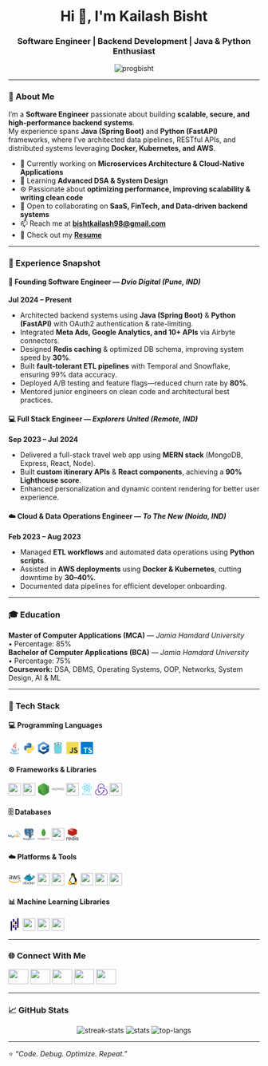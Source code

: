 <h1 align="center">Hi 👋, I'm Kailash Bisht</h1>
<h3 align="center">Software Engineer | Backend Development | Java & Python Enthusiast</h3>

<p align="center">
  <img src="https://komarev.com/ghpvc/?username=progbisht&label=Profile%20views&color=0e75b6&style=flat" alt="progbisht" />
</p>

---

### 🚀 About Me  
I’m a **Software Engineer** passionate about building **scalable, secure, and high-performance backend systems**.  
My experience spans **Java (Spring Boot)** and **Python (FastAPI)** frameworks, where I’ve architected data pipelines, RESTful APIs, and distributed systems leveraging **Docker, Kubernetes, and AWS**.

- 🔭 Currently working on **Microservices Architecture & Cloud-Native Applications**  
- 🌱 Learning **Advanced DSA & System Design**  
- ⚙️ Passionate about **optimizing performance, improving scalability & writing clean code**  
- 🤝 Open to collaborating on **SaaS, FinTech, and Data-driven backend systems**  
- 📫 Reach me at **bishtkailash98@gmail.com**  
- 📄 Check out my [**Resume**](https://drive.google.com/file/d/1Wee9_W0aeuDrAX1Fm1kULq4uWOWyAIJ6/view?usp=sharing)  

---

### 💼 Experience Snapshot

#### 🧠 Founding Software Engineer — *Dvio Digital (Pune, IND)*  
**Jul 2024 – Present**
- Architected backend systems using **Java (Spring Boot)** & **Python (FastAPI)** with OAuth2 authentication & rate-limiting.  
- Integrated **Meta Ads, Google Analytics, and 10+ APIs** via Airbyte connectors.  
- Designed **Redis caching** & optimized DB schema, improving system speed by **30%**.  
- Built **fault-tolerant ETL pipelines** with Temporal and Snowflake, ensuring 99% data accuracy.  
- Deployed A/B testing and feature flags—reduced churn rate by **80%**.  
- Mentored junior engineers on clean code and architectural best practices.

#### 💻 Full Stack Engineer — *Explorers United (Remote, IND)*  
**Sep 2023 – Jul 2024**
- Delivered a full-stack travel web app using **MERN stack** (MongoDB, Express, React, Node).  
- Built **custom itinerary APIs** & **React components**, achieving a **90% Lighthouse score**.  
- Enhanced personalization and dynamic content rendering for better user experience.

#### ☁️ Cloud & Data Operations Engineer — *To The New (Noida, IND)*  
**Feb 2023 – Aug 2023**
- Managed **ETL workflows** and automated data operations using **Python scripts**.  
- Assisted in **AWS deployments** using **Docker & Kubernetes**, cutting downtime by **30–40%**.  
- Documented data pipelines for efficient developer onboarding.

---

### 🎓 Education
**Master of Computer Applications (MCA)** — *Jamia Hamdard University*  
• Percentage: 85%  
**Bachelor of Computer Applications (BCA)** — *Jamia Hamdard University*  
• Percentage: 75%  
**Coursework:** DSA, DBMS, Operating Systems, OOP, Networks, System Design, AI & ML

---

### 🧰 Tech Stack

#### 💻 Programming Languages  
<img src="https://raw.githubusercontent.com/devicons/devicon/master/icons/java/java-original.svg" width="25" height="25"/> 
<img src="https://raw.githubusercontent.com/devicons/devicon/master/icons/python/python-original.svg" width="25" height="25"/> 
<img src="https://raw.githubusercontent.com/devicons/devicon/master/icons/cplusplus/cplusplus-original.svg" width="25" height="25"/> 
<img src="https://raw.githubusercontent.com/devicons/devicon/master/icons/go/go-original.svg" width="25" height="25"/> 
<img src="https://raw.githubusercontent.com/devicons/devicon/master/icons/javascript/javascript-original.svg" width="25" height="25"/> 
<img src="https://raw.githubusercontent.com/devicons/devicon/master/icons/typescript/typescript-original.svg" width="25" height="25"/> 

#### ⚙️ Frameworks & Libraries  
<img src="https://www.vectorlogo.zone/logos/springio/springio-icon.svg" width="25" height="25"/> 
<img src="https://fastapi.tiangolo.com/img/logo-margin/logo-teal.png" width="25" height="25"/> 
<img src="https://raw.githubusercontent.com/devicons/devicon/master/icons/nodejs/nodejs-original.svg" width="25" height="25"/> 
<img src="https://raw.githubusercontent.com/devicons/devicon/master/icons/express/express-original-wordmark.svg" width="25" height="25"/> 
<img src="https://nestjs.com/logo-small-gradient.76616405.svg" width="25" height="25"/> 
<img src="https://raw.githubusercontent.com/devicons/devicon/master/icons/react/react-original-wordmark.svg" width="25" height="25"/> 
<img src="https://raw.githubusercontent.com/devicons/devicon/master/icons/redux/redux-original.svg" width="25" height="25"/> 
<img src="https://www.vectorlogo.zone/logos/tailwindcss/tailwindcss-icon.svg" width="25" height="25"/> 

#### 🗄️ Databases  
<img src="https://raw.githubusercontent.com/devicons/devicon/master/icons/mysql/mysql-original-wordmark.svg" width="25" height="25"/> 
<img src="https://raw.githubusercontent.com/devicons/devicon/master/icons/postgresql/postgresql-original-wordmark.svg" width="25" height="25"/> 
<img src="https://raw.githubusercontent.com/devicons/devicon/master/icons/mongodb/mongodb-original-wordmark.svg" width="25" height="25"/> 
<img src="https://www.vectorlogo.zone/logos/snowflake/snowflake-icon.svg" width="25" height="25"/> 
<img src="https://raw.githubusercontent.com/devicons/devicon/master/icons/redis/redis-original-wordmark.svg" width="25" height="25"/> 

#### ☁️ Platforms & Tools  
<img src="https://raw.githubusercontent.com/devicons/devicon/master/icons/amazonwebservices/amazonwebservices-original-wordmark.svg" width="25" height="25"/> 
<img src="https://raw.githubusercontent.com/devicons/devicon/master/icons/docker/docker-original-wordmark.svg" width="25" height="25"/> 
<img src="https://www.vectorlogo.zone/logos/kubernetes/kubernetes-icon.svg" width="25" height="25"/> 
<img src="https://www.vectorlogo.zone/logos/git-scm/git-scm-icon.svg" width="25" height="25"/> 
<img src="https://raw.githubusercontent.com/devicons/devicon/master/icons/linux/linux-original.svg" width="25" height="25"/> 
<img src="https://www.vectorlogo.zone/logos/jenkins/jenkins-icon.svg" width="25" height="25"/> 
<img src="https://avatars.githubusercontent.com/u/61498464?s=200&v=4" width="25" height="25"/> 
<img src="https://temporal.io/logos/mark/mark-blue.svg" width="25" height="25"/> 

#### 📊 Machine Learning Libraries  
<img src="https://raw.githubusercontent.com/devicons/devicon/master/icons/pandas/pandas-original.svg" width="25" height="25"/> 
<img src="https://upload.wikimedia.org/wikipedia/commons/0/05/Scikit_learn_logo_small.svg" width="25" height="25"/> 
<img src="https://seaborn.pydata.org/_images/logo-mark-lightbg.svg" width="25" height="25"/> 
<img src="https://www.vectorlogo.zone/logos/opencv/opencv-icon.svg" width="25" height="25"/> 

---

### 🌐 Connect With Me  
<p align="left">
  <a href="https://linkedin.com/in/kailash-bisht-kb10/" target="_blank"><img src="https://raw.githubusercontent.com/rahuldkjain/github-profile-readme-generator/master/src/images/icons/Social/linked-in-alt.svg" height="30" width="40" /></a>
  <a href="https://www.leetcode.com/u/kailashbisht10/" target="_blank"><img src="https://raw.githubusercontent.com/rahuldkjain/github-profile-readme-generator/master/src/images/icons/Social/leet-code.svg" height="30" width="40" /></a>
  <a href="https://auth.geeksforgeeks.org/user/kailashbisht10/" target="_blank"><img src="https://raw.githubusercontent.com/rahuldkjain/github-profile-readme-generator/master/src/images/icons/Social/geeks-for-geeks.svg" height="30" width="40" /></a>
  <a href="https://www.hackerrank.com/profile/kailashbisht" target="_blank"><img src="https://raw.githubusercontent.com/rahuldkjain/github-profile-readme-generator/master/src/images/icons/Social/hackerrank.svg" height="30" width="40" /></a>
  <a href="https://www.codechef.com/users/i300_iq" target="_blank"><img src="https://cdn.jsdelivr.net/npm/simple-icons@3.1.0/icons/codechef.svg" height="30" width="40" /></a>
</p>

---

### 📈 GitHub Stats
<p align="center">
  <img src="https://github-readme-streak-stats.herokuapp.com/?user=progbisht&theme=algolia" alt="streak-stats" width="400"/>
  <img src="https://github-readme-stats.vercel.app/api?username=progbisht&show_icons=true&theme=algolia" alt="stats" width="400"/>
  <img src="https://github-readme-stats.vercel.app/api/top-langs/?username=progbisht&layout=compact&theme=algolia" alt="top-langs" width="400"/>
</p>

---

⭐ *“Code. Debug. Optimize. Repeat.”*  
